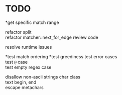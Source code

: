 # TODO

*get specific match range  

refactor split  
refactor matcher::next_for_edge
review code

resolve runtime issues

*test match ordering
*test greediness
test error cases  
test `@` case  
test empty regex case  

disallow non-ascii strings
char class  
text begin, end  
escape metachars  

